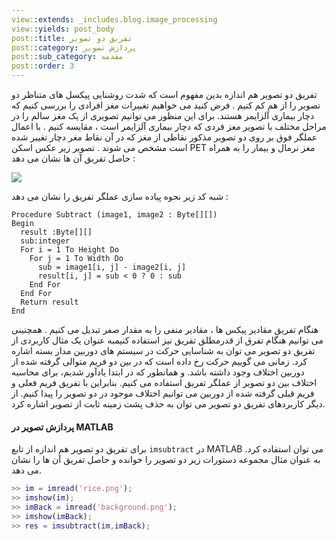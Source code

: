 ```yaml
---
view::extends: _includes.blog.image_processing
view::yields: post_body
post::title: تفریق دو تصویر
post::category: پردازش تصویر
post::sub_category: مقدمه
post::order: 3
---
```


تفریق دو تصویر هم اندازه بدین مفهوم است که شدت روشنایی پیکسل های متناظر دو تصویر را از هم کم کنیم . فرض کنید می خواهیم تغییرات مغز افرادی را بررسی کنیم که دچار بیماری آلزایمر هستند. برای این منظور می توانیم تصویری از یک مغز سالم را در مراحل مختلف با تصویر مغز فردی که دچار بیماری آلزایمر است ، مقایسه کنیم . با اعمال عملگر فوق بر روی دو تصویر مذکور نقاطی از مغز که در آن نقاط مغر دچار تغییر شده است مشخص می شوند .  تصویر زیر عکس اسکن PET مغز نرمال و بیمار را  به همراه حاصل تفریق آن ها نشان می دهد :

![](@url('assets/images/image-processing/subtract.jpg'))

 شبه کد زیر نحوه پیاده سازی عملگر تفریق را نشان می دهد :

```basic
Procedure Subtract (image1, image2 : Byte[][])
Begin
  result :Byte[][]
  sub:integer
  For i = 1 To Height Do
    For j = 1 To Width Do
      sub = image1[i, j] - image2[i, j]
      result[i, j] = sub < 0 ? 0 : sub
    End For
  End For
  Return result
End
```

هنگام تفریق مقادیر پیکس ها ، مقادیر منفی را به مقدار صفر تبدیل می کنیم . همچنینی می توانیم هنگام تفرق از قدرمطلق تفریق نیز استفاده کنیمبه عنوان یک مثال کاربردی از تفریق دو تصویر می توان به شناسایی حرکت در سیستم های دوربین مدار بسته اشاره کرد. زمانی می گوییم حرکت رخ داده است که در بین دو فریم متوالی گرفته شده از دوربین اختلاف وجود داشته باشد. و همانطور که در ابتدا یادآور شدیم، برای محاسبه اختلاف بین دو تصویر از عملگر تفریق استفاده می کنیم. بنابراین با تفریق فریم فعلی و فریم قبلی گرفته شده از دوربین می توانیم اختلاف موجود در دو تصویر را پیدا کنیم. از دیگر کاربردهای تفریق دو تصویر می توان به حذف پشت زمینه ثابت از تصویر اشاره کرد.

#### پردازش تصویر در MATLAB

برای تفریق دو تصویر هم اندازه از تابع `imsubtract` در MATLAB می توان استفاده کرد. به عنوان مثال مجموعه دستورات زیر دو تصویر را خوانده و حاصل تفریق آن ها را نشان می دهد.

```matlab
>> im = imread('rice.png');
>> imshow(im);
>> imBack = imread('background.png');
>> imshow(imBack);
>> res = imsubtract(im,imBack);
```